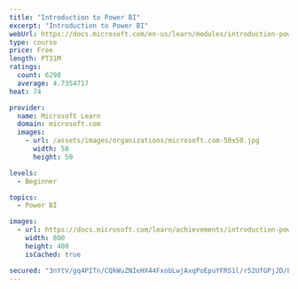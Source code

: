 ```yaml
---
title: "Introduction to Power BI"
excerpt: "Introduction to Power BI"
webUrl: https://docs.microsoft.com/en-us/learn/modules/introduction-power-bi/
type: course
price: Free
length: PT31M
ratings:
  count: 6298
  average: 4.7354717
heat: 74

provider:
  name: Microsoft Learn
  domain: microsoft.com
  images:
    - url: /assets/images/organizations/microsoft.com-50x50.jpg
      width: 50
      height: 50

levels:
  - Beginner

topics:
  - Power BI

images:
  - url: https://docs.microsoft.com/learn/achievements/introduction-power-bi-social.png
    width: 800
    height: 400
    isCached: true

secured: "3nYtV/gq4PITn/CQkWuZNIeHX44FxobLwjAxqPoEpuYFRS1l/r52UfGPjJD/Lw6cY/T4h2z8Mb11TEUrzKl4EN4E1TYYLR+8N/h2s/S1bEFCNxcKaFiw8jB5lH1+jbkwvMkIPBF3DieP0cgiR0rajw//7XjpZOmGmeS7nhpC3LFCRpAuuElCTB8k2911E07jYMBQ/sThBeM5fH4O9JkuIqRVj4/JxovCxlQZVBEnr4l8GjUeZq14hdDYpxxfxt2sdLrIDNqCPCA3YL8QK+9+sulRxRwLaTtYAKlHwZ71ypSPlPV+HE6heN/Rz8mHroGzD8TtliLw46jo5+XtUDrIoNhaz5uHFZmoeuhHS1uxV0omRaTJIgDVEbVA2mtY/6tWBOHd+clfVH8Zn77h2Ib5BfeQqTbMhzr+z9bxq3Y5cGY=;exfw1nxfxaeUWUUk7tA2SQ=="
---
```


